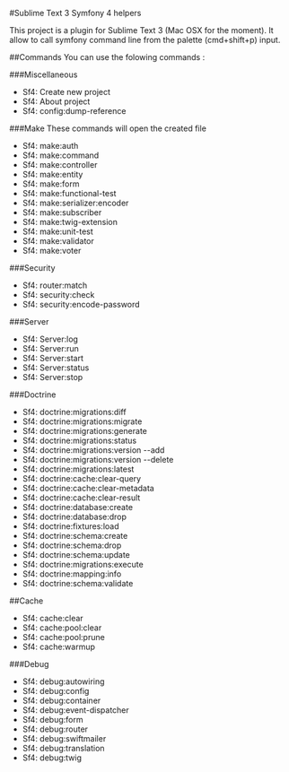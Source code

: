 #Sublime Text 3 Symfony 4 helpers

This project is a plugin for Sublime Text 3 (Mac OSX for the moment).
It allow to call symfony command line from the palette (cmd+shift+p) input.



##Commands
You can use the folowing commands : 

###Miscellaneous
- Sf4: Create new project
- Sf4: About project
- Sf4: config:dump-reference

###Make
These commands will open the created file
- Sf4: make:auth
- Sf4: make:command
- Sf4: make:controller
- Sf4: make:entity
- Sf4: make:form
- Sf4: make:functional-test
- Sf4: make:serializer:encoder
- Sf4: make:subscriber
- Sf4: make:twig-extension
- Sf4: make:unit-test
- Sf4: make:validator
- Sf4: make:voter

###Security
- Sf4: router:match
- Sf4: security:check
- Sf4: security:encode-password

###Server
- Sf4: Server:log
- Sf4: Server:run
- Sf4: Server:start
- Sf4: Server:status
- Sf4: Server:stop

###Doctrine
- Sf4: doctrine:migrations:diff
- Sf4: doctrine:migrations:migrate
- Sf4: doctrine:migrations:generate
- Sf4: doctrine:migrations:status
- Sf4: doctrine:migrations:version --add
- Sf4: doctrine:migrations:version --delete
- Sf4: doctrine:migrations:latest
- Sf4: doctrine:cache:clear-query
- Sf4: doctrine:cache:clear-metadata
- Sf4: doctrine:cache:clear-result
- Sf4: doctrine:database:create
- Sf4: doctrine:database:drop
- Sf4: doctrine:fixtures:load
- Sf4: doctrine:schema:create
- Sf4: doctrine:schema:drop
- Sf4: doctrine:schema:update
- Sf4: doctrine:migrations:execute
- Sf4: doctrine:mapping:info
- Sf4: doctrine:schema:validate

##Cache
- Sf4: cache:clear
- Sf4: cache:pool:clear
- Sf4: cache:pool:prune
- Sf4: cache:warmup

###Debug
- Sf4: debug:autowiring
- Sf4: debug:config
- Sf4: debug:container
- Sf4: debug:event-dispatcher
- Sf4: debug:form
- Sf4: debug:router
- Sf4: debug:swiftmailer
- Sf4: debug:translation
- Sf4: debug:twig
